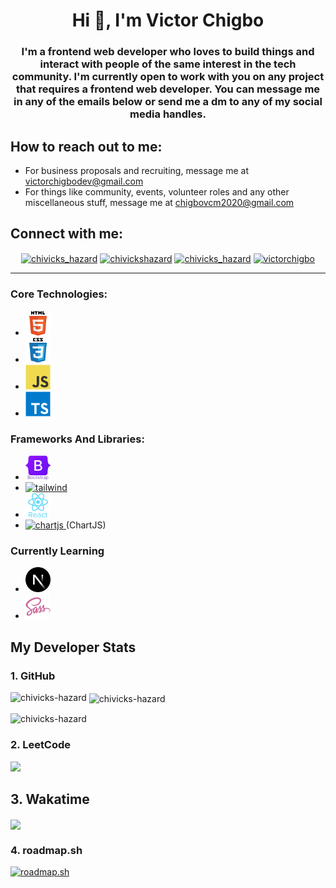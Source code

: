# <div align="center">Hi 👋, I'm Victor Chigbo</div>

### <div align="center">I'm a frontend web developer who loves to build things and interact with people of the same interest in the tech community. I'm currently open to work with you on any project that requires a frontend web developer. You can message me in any of the emails below or send me a dm to any of my social media handles.</div>

## How to reach out to me: 
* For business proposals and recruiting, message me at victorchigbodev@gmail.com
* For things like community, events, volunteer roles and any other miscellaneous stuff, message me at chigbovcm2020@gmail.com

## <div align="left">Connect with me:</div>
<p align="center">
<a href="https://twitter.com/chivicks_hazard" target="blank"><img align="center" src="https://raw.githubusercontent.com/rahuldkjain/github-profile-readme-generator/master/src/images/icons/Social/twitter.svg" alt="chivicks_hazard" height="30" width="40" /></a>
<a href="https://fb.com/chivickshazard" target="blank"><img align="center" src="https://raw.githubusercontent.com/rahuldkjain/github-profile-readme-generator/master/src/images/icons/Social/facebook.svg" alt="chivickshazard" height="30" width="40" /></a>
<a href="https://instagram.com/chivicks_hazard" target="blank"><img align="center" src="https://raw.githubusercontent.com/rahuldkjain/github-profile-readme-generator/master/src/images/icons/Social/instagram.svg" alt="chivicks_hazard" height="30" width="40" /></a>
<a href="https://linkedin.com/in/victorchigbo" target="blank"><img align="center" src="https://raw.githubusercontent.com/rahuldkjain/github-profile-readme-generator/master/src/images/icons/Social/linked-in-alt.svg" alt="victorchigbo" height="30" width="40" /></a>
</p>

<hr>

### <div align="left">Core Technologies: </div>
* <a href="https://www.w3.org/html/" target="_blank" rel="noreferrer"> <img src="https://raw.githubusercontent.com/devicons/devicon/master/icons/html5/html5-original-wordmark.svg" alt="html5" width="40" height="40"/> </a>
* <a href="https://www.w3schools.com/css/" target="_blank" rel="noreferrer"> <img src="https://raw.githubusercontent.com/devicons/devicon/master/icons/css3/css3-original-wordmark.svg" alt="css3" width="40" height="40"/> </a>
* <a href="https://developer.mozilla.org/en-US/docs/Web/JavaScript" target="_blank" rel="noreferrer"> <img src="https://raw.githubusercontent.com/devicons/devicon/master/icons/javascript/javascript-original.svg" alt="javascript" width="40" height="40"/> </a>
* <a href="https://www.typescriptlang.org/" target="_blank" rel="noreferrer"> <img src="https://raw.githubusercontent.com/devicons/devicon/master/icons/typescript/typescript-original.svg" alt="typescript" width="40" height="40"/> </a>

### <div align="left">Frameworks And Libraries:</div>
* <a href="https://getbootstrap.com" target="_blank" rel="noreferrer"> <img src="https://raw.githubusercontent.com/devicons/devicon/master/icons/bootstrap/bootstrap-original-wordmark.svg" alt="bootstrap" width="40" height="40"/> </a> 
* <a href="https://tailwindcss.com/" target="_blank" rel="noreferrer"> <img src="https://www.vectorlogo.zone/logos/tailwindcss/tailwindcss-icon.svg" alt="tailwind" width="40" height="40"/> </a>
* <a href="https://reactjs.org/" target="_blank" rel="noreferrer"> <img src="https://raw.githubusercontent.com/devicons/devicon/master/icons/react/react-original-wordmark.svg" alt="react" width="40" height="40"/> </a>
* <a href="https://www.chartjs.org/docs/latest/" target="_blank" rel="noreferrer"> <img src="https://raw.githubusercontent.com/simple-icons/simple-icons/develop/icons/chartdotjs.svg" alt="chartjs" width="40" height="40"/> </a> (ChartJS)

### <div align="left">Currently Learning</div>
* <a href="https://www.typescriptlang.org/" target="_blank" rel="noreferrer"> <img src="https://raw.githubusercontent.com/devicons/devicon/master/icons/nextjs/nextjs-original.svg" alt="typescript" width="40" height="40"/> </a>
* <a href="https://sass-lang.com" target="_blank" rel="noreferrer"> <img src="https://raw.githubusercontent.com/devicons/devicon/master/icons/sass/sass-original.svg" alt="sass" width="40" height="40"/> </a>

## <div>My Developer Stats</div>
### 1. GitHub
<p><img align="left" src="https://github-readme-stats.vercel.app/api/top-langs?username=chivicks-hazard&show_icons=true&locale=en&layout=pie&langs_count=10&theme=chartreuse-dark#gh-dark-mode-only" alt="chivicks-hazard" /></p>

<p>&nbsp;<img align="center" src="https://github-readme-stats.vercel.app/api?username=chivicks-hazard&show_icons=true&locale=en&theme=chartreuse-dark#gh-dark-mode-only" alt="chivicks-hazard" /></p>

<p><img align="center" src="https://github-readme-streak-stats.herokuapp.com/?user=chivicks-hazard&theme=chartreuse-dark#gh-dark-mode-only" alt="chivicks-hazard" /></p>

### 2. LeetCode
<p><img src="https://leetcard.jacoblin.cool/chivicks_hazard?theme=dark&font=inconsolata&animation=true&border_radius=15" /></p>

## 3. Wakatime
<p><img align="center" src="https://github-readme-stats.vercel.app/api/wakatime?username=chivicks_hazard"/></p>

### 4. roadmap.sh
<p><a href="https://roadmap.sh"><img src="https://roadmap.sh/card/wide/671df0a431d65c235dfb244b?variant=dark&roadmaps=frontend%2Cjavascript%2Creact" alt="roadmap.sh"/></a></p>